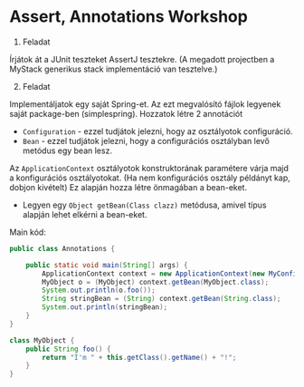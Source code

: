 # Assert, Annotations Workshop

1. Feladat

Írjátok át a JUnit teszteket AssertJ tesztekre. (A megadott projectben a MyStack generikus stack implementáció van tesztelve.)

2. Feladat

Implementáljatok egy saját Spring-et. Az ezt megvalósító fájlok legyenek saját package-ben (simplespring).
Hozzatok létre 2 annotációt
 - `Configuration` - ezzel tudjátok jelezni, hogy az osztályotok configuráció.
 - `Bean` - ezzel tudjátok jelezni, hogy a configurációs osztályban levő metódus egy bean lesz.
 
Az `ApplicationContext` osztályotok konstruktorának paramétere várja majd a konfigurációs osztályotokat.
(Ha nem konfigurációs osztály példányt kap, dobjon kivételt)
Ez alapján hozza létre önmagában a bean-eket.

 - Legyen egy `Object getBean(Class clazz)` metódusa, amivel típus alapján lehet elkérni a bean-eket.

Main kód:

```java
public class Annotations {

	public static void main(String[] args) {
		ApplicationContext context = new ApplicationContext(new MyConfig());
		MyObject o = (MyObject) context.getBean(MyObject.class);
		System.out.println(o.foo());
		String stringBean = (String) context.getBean(String.class);
		System.out.println(stringBean);
	}
}

class MyObject {
	public String foo() {
		return "I'm " + this.getClass().getName() + "!";
	}
}
```
